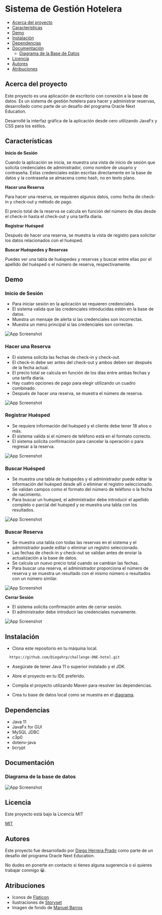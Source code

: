 # Sistema de Gestión Hotelera

- [Acerca del proyecto](#acerca-del-proyecto)
- [Características](#caractersticas)
- [Demo](#demo)
- [Instalación](#instalacin)
- [Dependencias](#dependencias)
- [Documentación](#documentacin)
    - [Diagrama de la Base de Datos](#diagrama-de-la-base-de-datos)
- [Licencia](#dependencias)
- [Autores](#autores)
- [Atribuciones](#atribuciones)

## Acerca del proyecto

Este proyecto es una aplicación de escritorio con conexión a la base de datos. Es un
sistema de gestión hotelera para hacer y administrar reservas, desarrollado como parte de
un desafío del programa Oracle Next Education.

Desarrollé la interfaz gráfica de la aplicación desde cero utilizando JavaFx y CSS
para los estilos.

## Características

**Inicio de Sesión**

Cuando la aplicación se inicia, se muestra una vista de inicio de sesión que solicita 
credenciales de administrador, como nombre de usuario y contraseña. Estas credenciales 
están escritas directamente en la base de datos y la contraseña se almacena como hash, 
no en texto plano.

**Hacer una Reserva**

Para hacer una reserva, se requieren algunos datos, como fecha de check-in y check-out y método de pago.

El precio total de la reserva se calcula en función del número de días desde el check-in hasta el check-out y una tarifa diaria.

**Registrar Huésped**

Después de hacer una reserva, se muestra la vista de registro para solicitar los datos relacionados con el huésped.

**Buscar Huéspedes y Reservas**

Puedes ver una tabla de huéspedes y reservas y buscar entre ellas por el apellido del 
huésped o el número de reserva, respectivamente.

## Demo

### Inicio de Sesión

- Para iniciar sesión en la aplicación se requieren credenciales.
- El sistema valida que las credenciales introducidas estén en la base de datos.
- Muestra un mensaje de alerta si las credenciales son incorrectas.
- Muestra un menú principal si las credenciales son correctas.

![App Screenshot](/demo/login.gif)

### Hacer una Reserva

- El sistema solicita las fechas de check-in y check-out.
- El check-in debe ser antes del check-out y ambos deben ser después de la fecha actual.
- El precio total se calcula en función de los días entre ambas fechas y una tarifa 
  diaria.
- Hay cuatro opciones de pago para elegir utilizando un cuadro combinado.
- Después de hacer una reserva, se muestra el número de reserva.

![App Screenshot](/demo/reservation.gif)

### Registrar Huésped

- Se requiere información del huésped y el cliente debe tener 18 años o más.
- El sistema valida si el número de teléfono está en el formato correcto.
- El sistema solicita confirmación para cancelar la operación o para regresar a la 
  reserva.

![App Screenshot](/demo/register.gif)

### Buscar Huésped

- Se muestra una tabla de huéspedes y el administrador puede editar la información del 
huésped desde allí o eliminar el registro seleccionado.
- Se validan campos como el formato del número de teléfono o la fecha de nacimiento.
- Para buscar un huésped, el administrador debe introducir el apellido completo o 
  parcial del huésped y se muestra una tabla con los resultados.

![App Screenshot](/demo/search-guest.gif)

### Buscar Reserva

- Se muestra una tabla con todas las reservas en el sistema y el administrador puede 
editar o eliminar un registro seleccionado.
- Las fechas de check-in y check-out se validan antes de enviar la actualización a la 
  base de datos.
- Se calcula un nuevo precio total cuando se cambian las fechas.
- Para buscar una reserva, el administrador proporciona el número de reserva y se 
  muestra un resultado con el mismo número o resultados con un número similar.

![App Screenshot](/demo/search-reservation.gif)

**Cerrar Sesión**

- El sistema solicita confirmación antes de cerrar sesión.
- El administrador debe introducir las credenciales nuevamente.

![App Screenshot](/demo/logout.gif)

## Instalación

- Clona este repositorio en tu máquina local.

```bash
  https://github.com/Diegohrp/challenge-ONE-hotel.git
```

- Asegúrate de tener Java 11 o superior instalado y el JDK.

- Abre el proyecto en tu IDE preferido.

- Compila el proyecto utilizando Maven para resolver las dependencias.

- Crea tu base de datos local como se muestra en el [diagrama](#database-diagram).

## Dependencias

- Java 11
- JavaFx for GUI
- MySQL JDBC
- c3p0
- dotenv-java
- bcrypt

## Documentación

### Diagrama de la base de datos

![App Screenshot](/demo/db.PNG)

## Licencia

Este proyecto está bajo la Licencia MIT

[MIT](https://choosealicense.com/licenses/mit/)

## Autores

Este proyecto fue desarrollado por [Diego Herrera Prado](https://www.linkedin.com/in/diego-hp/) como parte de un desafío del programa Oracle Next Education.

No dudes en ponerte en contacto si tienes alguna sugerencia o si quieres trabajar conmigo 😀.


## Atribuciones

- Iconos de [Flaticon](https://www.flaticon.es/iconos-gratis)
- Ilustraciones de [Storyset](https://storyset.com/search?q=user)
- Imagen de fondo de [Manuel Barros](https://www.pexels.com)
